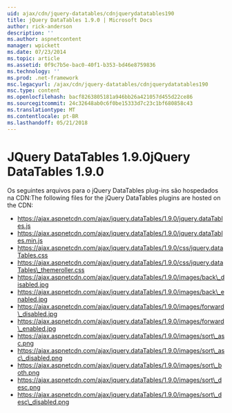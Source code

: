 ```yaml
---
uid: ajax/cdn/jquery-datatables/cdnjquerydatatables190
title: jQuery DataTables 1.9.0 | Microsoft Docs
author: rick-anderson
description: ''
ms.author: aspnetcontent
manager: wpickett
ms.date: 07/23/2014
ms.topic: article
ms.assetid: 0f9c7b5e-bac0-40f1-b353-bd46e8759836
ms.technology: ''
ms.prod: .net-framework
msc.legacyurl: /ajax/cdn/jquery-datatables/cdnjquerydatatables190
msc.type: content
ms.openlocfilehash: bacf8263805181a946bb26a421057d455d22ce86
ms.sourcegitcommit: 24c32648ab0c6f0be15333d7c23c1bf680858c43
ms.translationtype: MT
ms.contentlocale: pt-BR
ms.lasthandoff: 05/21/2018
---
```

<a name="jquery-datatables-190"></a><span data-ttu-id="67214-102">JQuery DataTables 1.9.0</span><span class="sxs-lookup"><span data-stu-id="67214-102">jQuery DataTables 1.9.0</span></span>
====================
<span data-ttu-id="67214-103">Os seguintes arquivos para o jQuery DataTables plug-ins são hospedados na CDN:</span><span class="sxs-lookup"><span data-stu-id="67214-103">The following files for the jQuery DataTables plugins are hosted on the CDN:</span></span>

- https://ajax.aspnetcdn.com/ajax/jquery.dataTables/1.9.0/jquery.dataTables.js
- https://ajax.aspnetcdn.com/ajax/jquery.dataTables/1.9.0/jquery.dataTables.min.js
- https://ajax.aspnetcdn.com/ajax/jquery.dataTables/1.9.0/css/jquery.dataTables.css
- https://ajax.aspnetcdn.com/ajax/jquery.dataTables/1.9.0/css/jquery.dataTables\_themeroller.css
- https://ajax.aspnetcdn.com/ajax/jquery.dataTables/1.9.0/images/back\_disabled.jpg
- https://ajax.aspnetcdn.com/ajax/jquery.dataTables/1.9.0/images/back\_enabled.jpg
- https://ajax.aspnetcdn.com/ajax/jquery.dataTables/1.9.0/images/forward\_disabled.jpg
- https://ajax.aspnetcdn.com/ajax/jquery.dataTables/1.9.0/images/forward\_enabled.jpg
- https://ajax.aspnetcdn.com/ajax/jquery.dataTables/1.9.0/images/sort\_asc.png
- https://ajax.aspnetcdn.com/ajax/jquery.dataTables/1.9.0/images/sort\_asc\_disabled.png
- https://ajax.aspnetcdn.com/ajax/jquery.dataTables/1.9.0/images/sort\_both.png
- https://ajax.aspnetcdn.com/ajax/jquery.dataTables/1.9.0/images/sort\_desc.png
- https://ajax.aspnetcdn.com/ajax/jquery.dataTables/1.9.0/images/sort\_desc\_disabled.png

